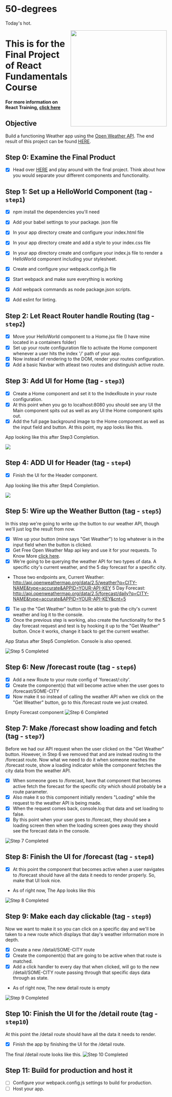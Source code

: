 # 50-degrees
Today's hot.


<img src="https://cloud.githubusercontent.com/assets/2933430/24846370/3443ccfc-1d77-11e7-8d1d-dc64d86c3852.png" width="300" align="right">

This is for the Final Project of React Fundamentals Course
========

#### For more information on React Training, [click here](http://reacttraining.com/online)

## Objective
Build a functioning Weather app using the [Open Weather API](http://openweathermap.org/api). The end result of this project can be found [HERE](http://reacttraining.github.io/react-fundamentals-curriculum).


## Step 0: Examine the Final Product
 - [x] Head over [HERE](http://reacttraining.github.io/react-fundamentals-curriculum) and play around with the final project. Think about how you would separate your different components and functionality.

## Step 1: Set up a HelloWorld Component (tag - `step1`)

 - [x] npm install the dependencies you'll need
 - [x] Add your babel settings to your package. json file
 - [x]  In your app directory create and configure your index.html file
 - [x] In your app directory create and add a style to your index.css file
 - [x] In your app directory create and configure your index.js file to render a HelloWorld component including your stylesheet.
 - [x] Create and configure your webpack.config.js file
 - [x] Start webpack and make sure everything is working
 - [x] Add webpack commands as node package.json scripts.  
 - [x] Add eslint for linting.



## Step 2: Let React Router handle Routing (tag - `step2`)

 - [x] Move your HelloWorld component to a Home.jsx file (I have mine located in a containers folder)
 - [x] Set up your route configuration file to activate the Home component whenever a user hits the index '/' path of your app.
 - [x] Now instead of rendering <Home /> to the DOM, render your routes configuration.
 - [x] Add a basic Navbar with atleast two routes and distinguish active route.

## Step 3: Add UI for Home (tag - `step3`)

 - [x] Create a Home component and set it to the IndexRoute in your route configuration.
 - [x] At this point when you go to localhost:8080 you should see any UI the Main component spits out as well as any UI the Home component spits out.
 - [x] Add the full page background image to the Home component as well as the input field and button. At this point, my app looks like this.

App looking like this after Step3 Completion.

<img src="https://cloud.githubusercontent.com/assets/3653345/25063256/0c52d726-21fd-11e7-8d4f-840c3c1972b9.png">

## Step 4: ADD UI for Header (tag - `step4`)

 - [x] Finish the UI for the Header component.

App looking like this after Step4 Completion.

<img src="https://cloud.githubusercontent.com/assets/3653345/25063604/b99550cc-2206-11e7-9285-23b4bf5691cb.png">

## Step 5: Wire up the Weather Button (tag - `step5`)
In this step we're going to write up the button to our weather API, though we'll just log the result from now.

 - [x] Wire up your button (mine says "Get Weather") to log whatever is in the input field when the button is clicked.
 - [x] Get Free Open Weather Map api key and use it for your requests. To Know More  [click here](http://openweathermap.org/appid).
 - [x] We're going to be querying the weather API for two types of data. A specific city's current weather, and the 5 day forecast for a specific city.
 - Those two endpoints are,
      Current Weather: http://api.openweathermap.org/data/2.5/weather?q=CITY-NAME&type=accurate&APPID=YOUR-API-KEY
      5 Day Forecast: http://api.openweathermap.org/data/2.5/forecast/daily?q=CITY-NAME&type=accurate&APPID=YOUR-API-KEY&cnt=5
 - [x] Tie up the "Get Weather" button to be able to grab the city's current weather and log it to the console.
 - [x] Once the previous step is working, also create the functionality for the 5 day forecast request and test is by hooking it up to the "Get Weather" button. Once it works, change it back to get the current weather.

App Status after Step5 Completion. Console is also opened.

![Step 5 Completed](https://cloud.githubusercontent.com/assets/3653345/25064263/912f9b5c-2214-11e7-8ff7-d0ebd3850a0d.png)

## Step 6: New /forecast route (tag - `step6`)
 - [x]  Add a new Route to your route config of 'forecast/:city'.
 - [x]  Create the component(s) that will become active when the user goes to /forecast/SOME-CITY
 - [x] Now make it so instead of calling the weather API when we click on the "Get Weather" button, go to this /forecast route we just created.

<!-- TODO: Change this Image. -->
Empty Forecast component
![Step 6 Completed](https://cloud.githubusercontent.com/assets/3653345/25066916/7aa9c3f2-2251-11e7-98c0-f31a85422d74.png)


## Step 7: Make /forecast show loading and fetch (tag - `step7`)
Before we had our API request when the user clicked on the "Get Weather" button. However, in Step 6 we removed that and are instead routing to the /forecast route. Now what we need to do it when someone reaches the /forecast route, show a loading indicator while the component fetches the city data from the weather API.

 - [x] When someone goes to /forecast, have that component that becomes active fetch the forecast for the specific city which should probably be a route parameter.
 - [x] Also make it so this component initially renders "Loading" while the request to the weather API is being made.
 - [x] When the request comes back, console.log that data and set loading to false.
 - [x] By this point when your user goes to /forecast, they should see a loading screen then when the loading screen goes away they should see the forecast data in the console.

![Step 7 Completed](https://cloud.githubusercontent.com/assets/3653345/25067249/15393eb2-225b-11e7-886b-8673c1fbe79c.png)

## Step 8: Finish the UI for /forecast (tag - `step8`)
 - [x] At this point the component that becomes active when a user navigates to /forecast should have all the data it needs to render properly. So, make that UI look nice.

- As of right now, The App looks like this

![Step 8 Completed](https://cloud.githubusercontent.com/assets/3653345/25074846/23d1e2d0-2323-11e7-9531-041fd006827f.png)


## Step 9: Make each day clickable (tag - `step9`)
Now we want to make it so you can click on a specific day and we'll be taken to a new route which displays that day's weather information more in depth.
 - [x] Create a new /detail/SOME-CITY route
 - [x] Create the component(s) that are going to be active when that route is matched.
 - [x] Add a click handler to every day that when clicked, will go to the new /detail/SOME-CITY route passing through that specific days data through as state.

- As of right now, The new detail route is empty

![Step 9 Completed](https://cloud.githubusercontent.com/assets/3653345/25075144/fc8cc8f4-232a-11e7-9a5e-c52ebf494642.png)


## Step 10: Finish the UI for the /detail route (tag - `step10`)
At this point the /detail route should have all the data it needs to render.

 - [x] Finish the app by finishing the UI for the /detail route.

The final /detail route looks like this.
![Step 10 Completed](https://cloud.githubusercontent.com/assets/3653345/25082942/81f00cfe-2371-11e7-83aa-10fac8d26507.png)

## Step 11: Build for production and host it

- [ ] Configure your webpack.config.js settings to build for production.
- [ ] Host your app.

